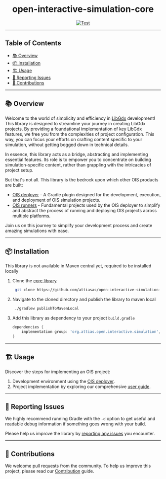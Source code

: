 <div align="center">

# open-interactive-simulation-core

[![Test](https://github.com/attiasas/open-interactive-simulation-core/actions/workflows/test.yml/badge.svg)](https://github.com/attiasas/open-interactive-simulation-core/actions/workflows/test.yml?branch=master)

</div>

---

## Table of Contents
- [📚 Overview](#-overview)
- [📦 Installation](#-installation)
- [🏗️ Usage](#-usage)
- [🐞 Reporting Issues](#-reporting-issues)
- [🤝 Contributions](#-contributions)

---
## 📚 Overview

Welcome to the world of simplicity and efficiency in [LibGdx](https://libgdx.com/) development!
This library is designed to streamline your journey in creating LibGdx projects.
By providing a foundational implementation of key LibGdx features, we free you from the complexities of project configuration.
This way, you can focus your efforts on crafting content specific to your simulation, without getting bogged down in technical details.

In essence, this library acts as a bridge, abstracting and implementing essential features.
Its role is to empower you to concentrate on building simulation-specific content, rather than grappling with the intricacies of project setup.

But that's not all. This library is the bedrock upon which other OIS products are built:
* [OIS deployer](https://github.com/attiasas/open-interactive-simulation-deployer) - A Gradle plugin designed for the development, execution, and deployment of OIS simulation projects.
* [OIS runners](https://github.com/attiasas/open-interactive-simulation-runner) - Fundamental projects used by the OIS deployer to simplify and abstract the process of running and deploying OIS projects across multiple platforms.

Join us on this journey to simplify your development process and create amazing simulations with ease.

---
## 📦 Installation

This library is not available in Maven central yet, required to be installed locally

1. Clone the [core library](https://github.com/attiasas/open-interactive-simulation-core)
    ```bash
     git clone https://github.com/attiasas/open-interactive-simulation-core.git
   ```
2. Navigate to the cloned directory and publish the library to maven local
   ```bash
    ./gradlew publishToMavenLocal
   ```
3. Add this library as dependency to your project `build.gradle`
    ```groovy
    dependencies {
        implementation group: 'org.attias.open.interactive.simulation', name: 'open-interactive-simulation-core', version: '0.1'
    }
   ```

---
## 🏗️ Usage

Discover the steps for implementing an OIS project:
1. Development environment using the [OIS deployer](https://github.com/attiasas/open-interactive-simulation-deployer). 
2. Project implementation by exploring our comprehensive [user guide](USER_GUIDE.md).

---
## 🐞 Reporting Issues

We highly recommend running Gradle with the ```-d```
option to get useful and readable debug information if something goes wrong with your build.

Please help us improve the library
by [reporting any issues](https://github.com/attiasas/open-interactive-simulation-core/issues/new/choose) you encounter.

---
## 🤝 Contributions

We welcome pull requests from the community. To help us improve this project, please read
our [Contribution](CONTRIBUTING.md) guide.
